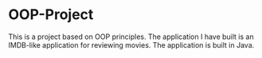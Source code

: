 # OOP-Project
This is a project based on OOP principles. The application I have built is an IMDB-like application for reviewing movies. The application is built in Java.
